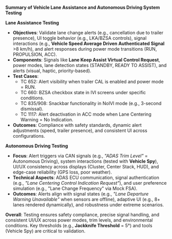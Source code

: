 **Summary of Vehicle Lane Assistance and Autonomous Driving System Testing**  

**Lane Assistance Testing**  
- **Objectives**: Validate lane change alerts (e.g., cancellation due to trailer presence), UI toggle behavior (e.g., LKA/BZSA controls), signal interactions (e.g., **Vehicle Speed Average Driven Authenticated Signal** >8 km/h), and alert responses during power mode transitions (RUN, PROPULSION, ACC).  
- **Components**: Signals like **Lane Keep Assist Virtual Control Request**, power modes, lane detection states (STANDBY, READY TO ASSIST), and alerts (visual, haptic, priority-based).  
- **Test Cases**:  
  - TC 652: Alert visibility when trailer CAL is enabled and power mode = RUN.  
  - TC 660: BZSA checkbox state in IVI screens under specific conditions.  
  - TC 835/908: Snackbar functionality in NoIVI mode (e.g., 3-second dismissal).  
  - TC 1117: Alert deactivation in ACC mode when Lane Centering Warning = No Indication.  
- **Outcomes**: Compliance with safety standards, dynamic alert adjustments (speed, trailer presence), and consistent UI across configurations.  

**Autonomous Driving Testing**  
- **Focus**: Alert triggers via CAN signals (e.g., *"ADAS Trim Level"* = Autonomous Driving), system interactions (tested with **Vehicle Spy**), UI/UX consistency across displays (Cluster, Center Stack, HUD), and edge-case reliability (GPS loss, poor weather).  
- **Technical Aspects**: ADAS ECU communication, signal authentication (e.g., *"Lane Centering Control Indication Request"*), and user preference simulation (e.g., "Lane Change Frequency" via Mock FSA).  
- **Outcomes**: Alerts align with signal states (e.g., *"Lane Departure Warning Unavailable"* when sensors are offline), adaptive UI (e.g., 8+ lanes rendered dynamically), and robustness under extreme scenarios.  

**Overall**: Testing ensures safety compliance, precise signal handling, and consistent UI/UX across power modes, trim levels, and environmental conditions. Key thresholds (e.g., **Jackknife Threshold** = 5°) and tools (Vehicle Spy) are critical to validation.